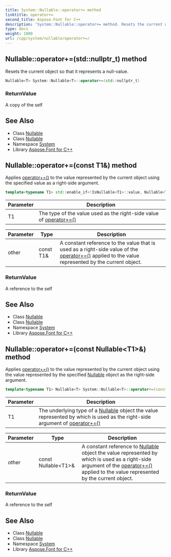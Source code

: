 ```yaml
---
title: System::Nullable::operator+= method
linktitle: operator+=
second_title: Aspose.Font for C++
description: 'System::Nullable::operator+= method. Resets the current object so that it represents a null-value in C++.'
type: docs
weight: 1800
url: /cpp/system/nullable/operator+=/
---
```

## Nullable::operator+=(std::nullptr_t) method


Resets the current object so that it represents a null-value.

```cpp
Nullable<T> System::Nullable<T>::operator+=(std::nullptr_t)
```


### ReturnValue

A copy of the self

## See Also

* Class [Nullable](../)
* Class [Nullable](../)
* Namespace [System](../../)
* Library [Aspose.Font for C++](../../../)
## Nullable::operator+=(const T1\&) method


Applies [operator+=()](./) to the value represented by the current object using the specified value as a right-side argument.

```cpp
template<typename T1> std::enable_if<!IsNullable<T1>::value, Nullable<T>>::type System::Nullable<T>::operator+=(const T1 &other)
```


| Parameter | Description |
| --- | --- |
| T1 | The type of the value used as the right-side value of [operator+=()](./) |

| Parameter | Type | Description |
| --- | --- | --- |
| other | const T1\& | A constant reference to the value that is used as a right-side value of the [operator+=()](./) applied to the value represented by the current object. |

### ReturnValue

A reference to the self

## See Also

* Class [Nullable](../)
* Class [Nullable](../)
* Namespace [System](../../)
* Library [Aspose.Font for C++](../../../)
## Nullable::operator+=(const Nullable\<T1\>\&) method


Applies [operator+=()](./) to the value represented by the current object using the value represented by the specified [Nullable](../) object as the right-side argument.

```cpp
template<typename T1> Nullable<T> System::Nullable<T>::operator+=(const Nullable<T1> &other)
```


| Parameter | Description |
| --- | --- |
| T1 | The underlying type of a [Nullable](../) object the value represented by which is used as the right-side argument of [operator+=()](./) |

| Parameter | Type | Description |
| --- | --- | --- |
| other | const Nullable\<T1\>\& | A constant reference to [Nullable](../) object the value represented by which is used as a right-side argument of the [operator+=()](./) applied to the value represented by the current object. |

### ReturnValue

A reference to the self

## See Also

* Class [Nullable](../)
* Class [Nullable](../)
* Namespace [System](../../)
* Library [Aspose.Font for C++](../../../)
